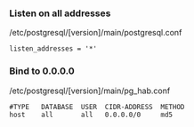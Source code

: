 ### Listen on all addresses

/etc/postgresql/[version]/main/postgresql.conf

`listen_addresses = '*'`

### Bind to 0.0.0.0

/etc/postgresql/[version]/main/pg_hab.conf

```
#TYPE   DATABASE  USER  CIDR-ADDRESS  METHOD
host    all       all   0.0.0.0/0     md5
```
